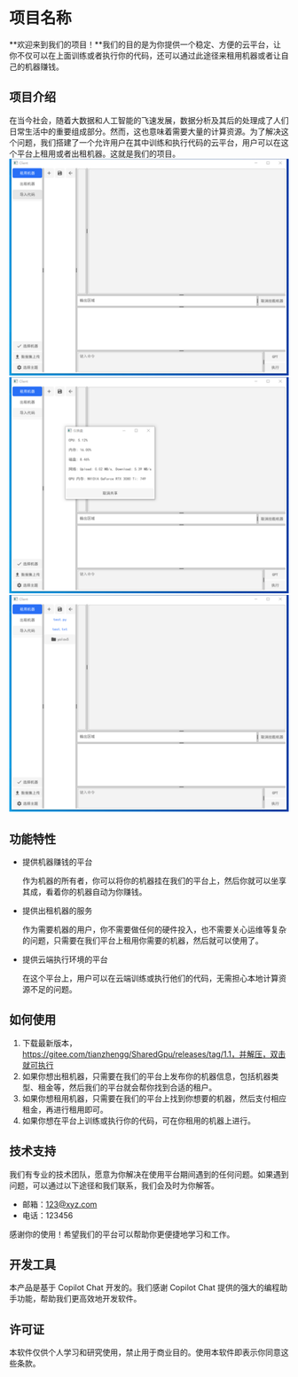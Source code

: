# 项目名称

**欢迎来到我们的项目！**我们的目的是为你提供一个稳定、方便的云平台，让你不仅可以在上面训练或者执行你的代码，还可以通过此途径来租用机器或者让自己的机器赚钱。

## 项目介绍

在当今社会，随着大数据和人工智能的飞速发展，数据分析及其后的处理成了人们日常生活中的重要组成部分。然而，这也意味着需要大量的计算资源。为了解决这个问题，我们搭建了一个允许用户在其中训练和执行代码的云平台，用户可以在这个平台上租用或者出租机器。这就是我们的项目。
![主页](dst/main.png)
![出租机器](dst/1.png)
![租用机器](dst/2.png)

## 功能特性

- 提供机器赚钱的平台

    作为机器的所有者，你可以将你的机器挂在我们的平台上，然后你就可以坐享其成，看着你的机器自动为你赚钱。

- 提供出租机器的服务

    作为需要机器的用户，你不需要做任何的硬件投入，也不需要关心运维等复杂的问题，只需要在我们平台上租用你需要的机器，然后就可以使用了。

- 提供云端执行环境的平台

    在这个平台上，用户可以在云端训练或执行他们的代码，无需担心本地计算资源不足的问题。

## 如何使用

1. 下载最新版本，https://gitee.com/tianzhengg/SharedGpu/releases/tag/1.1，并解压，双击就可执行
2. 如果你想出租机器，只需要在我们的平台上发布你的机器信息，包括机器类型、租金等，然后我们的平台就会帮你找到合适的租户。
3. 如果你想租用机器，只需要在我们的平台上找到你想要的机器，然后支付相应租金，再进行租用即可。
4. 如果你想在平台上训练或执行你的代码，可在你租用的机器上进行。

## 技术支持

我们有专业的技术团队，愿意为你解决在使用平台期间遇到的任何问题。如果遇到问题，可以通过以下途径和我们联系，我们会及时为你解答。

- 邮箱：123@xyz.com
- 电话：123456

感谢你的使用！希望我们的平台可以帮助你更便捷地学习和工作。

## 开发工具

本产品是基于 Copilot Chat 开发的。我们感谢 Copilot Chat 提供的强大的编程助手功能，帮助我们更高效地开发软件。

## 许可证

本软件仅供个人学习和研究使用，禁止用于商业目的。使用本软件即表示你同意这些条款。